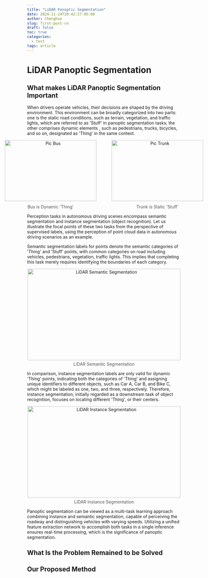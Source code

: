 ```yaml
---
title: "LiDAR Panoptic Segmentation"
date: 2024-11-24T20:42:27-05:00
author: Chenghao
slug: first-post-cn
draft: false
toc: true
categories:
  - test
tags: article
---
```

<style>   
    figure {     text-align: center;    margin: 0;  }    
    img {     display: inline-block;     max-width: 100%;   }    
    figcaption {     font-size: 14px;     color: #555;     margin-top: 10px; }
</style>

# LiDAR Panoptic Segmentation


## What makes LiDAR Panoptic Segmentation Important

When drivers operate vehicles, their decisions are shaped by the driving environment. This environment can be broadly categorized into two parts: one is the static road conditions, such as terrain, vegetation, and traffic lights, which are referred to as 'Stuff' in panoptic segmentation tasks; the other comprises dynamic elements , such as pedestrians, trucks, bicycles, and so on, designated as 'Thing' in the same context.

<div style="display: flex; justify-content: center; align-items: center; gap: 50px;">
  <figure style="text-align: center;">
    <img src="\images\Bus.png" alt="Pic Bus" style="width: 300px; height: 200px;">
    <figcaption>Bus is Dynamic 'Thing'</figcaption>
  </figure>
  <figure style="text-align: center;">
    <img src="\images\Trunk.png" alt="Pic Trunk" style="width: 300px; height: 200px;">
    <figcaption>Trunk is Static 'Stuff'</figcaption>
  </figure>
</div>


Perception tasks in autonomous driving scenes encompass semantic segmentation and instance segmentation (object recognition). Let us illustrate the focal points of these two tasks from the perspective of supervised labels, using the perception of point cloud data in autonomous driving scenarios as an example. 



Semantic segmentation labels for points denote the semantic categories of 'Thing' and 'Stuff' points, with common categories on road including vehicles, pedestrians, vegetation, traffic lights. This implies that completing this task merely requires identifying the boundaries of each category. 

<figure style="text-align: center; margin: 0; padding: 0;">
    <img src="/images/Semantic.png" alt="LiDAR Semantic Segmentation" style="width: 500px; height: 300px;"/>
    <figcaption style="margin-top: 5px; font-size: 14px; line-height: 1.2;">LiDAR Semantic Segmentation</figcaption>
</figure>




In comparison, instance segmentation labels are only valid for dynamic 'Thing' points, indicating both the categories of 'Thing' and assigning unique identifiers to different objects, such as Car A, Car B, and Bike C, which might be labeled as one, two, and three, respectively. Therefore, instance segmentation, initially regarded as a downstream task of object recognition, focuses on locating different 'Thing', or their centers.

<figure style="text-align: center; margin: 0; padding: 0;">
    <img src="/images/Instance.png" alt="LiDAR Instance Segmentation" style=" width: 500px; height: 300px;"/>
    <figcaption style="margin-top: 5px;">LiDAR Instance Segmentation</figcaption>
</figure>



Panoptic segmentation can be viewed as a multi-task learning approach combining instance and semantic segmentation, capable of perceiving the roadway and distinguishing vehicles with varying speeds. Utilizing a unified feature extraction network to accomplish both tasks in a single inference ensures real-time processing, which is the significance of panoptic segmentation.
## What Is the Problem Remained to be Solved

## Our Proposed Method